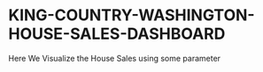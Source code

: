 # KING-COUNTRY-WASHINGTON-HOUSE-SALES-DASHBOARD
Here We Visualize the House Sales using some parameter
